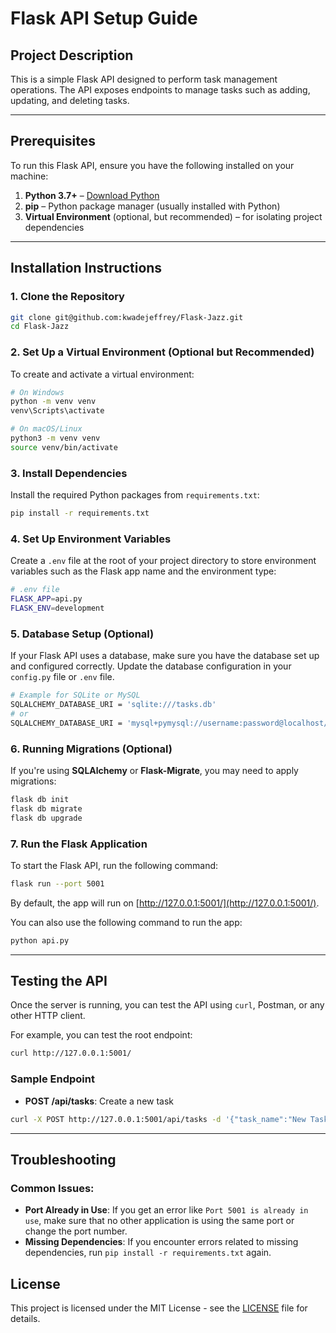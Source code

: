 
# Flask API Setup Guide

## Project Description
This is a simple Flask API designed to perform task management operations. The API exposes endpoints to manage tasks such as adding, updating, and deleting tasks.

---

## Prerequisites

To run this Flask API, ensure you have the following installed on your machine:

1. **Python 3.7+** – [Download Python](https://www.python.org/downloads/)
2. **pip** – Python package manager (usually installed with Python)
3. **Virtual Environment** (optional, but recommended) – for isolating project dependencies

---

## Installation Instructions

### 1. Clone the Repository

```bash
git clone git@github.com:kwadejeffrey/Flask-Jazz.git
cd Flask-Jazz
```

### 2. Set Up a Virtual Environment (Optional but Recommended)

To create and activate a virtual environment:

```bash
# On Windows
python -m venv venv
venv\Scripts\activate

# On macOS/Linux
python3 -m venv venv
source venv/bin/activate
```

### 3. Install Dependencies

Install the required Python packages from `requirements.txt`:

```bash
pip install -r requirements.txt
```

### 4. Set Up Environment Variables

Create a `.env` file at the root of your project directory to store environment variables such as the Flask app name and the environment type:

```bash
# .env file
FLASK_APP=api.py
FLASK_ENV=development
```

### 5. Database Setup (Optional)

If your Flask API uses a database, make sure you have the database set up and configured correctly. Update the database configuration in your `config.py` file or `.env` file.

```bash
# Example for SQLite or MySQL
SQLALCHEMY_DATABASE_URI = 'sqlite:///tasks.db'
# or
SQLALCHEMY_DATABASE_URI = 'mysql+pymysql://username:password@localhost/db_name'
```

### 6. Running Migrations (Optional)

If you're using **SQLAlchemy** or **Flask-Migrate**, you may need to apply migrations:

```bash
flask db init
flask db migrate
flask db upgrade
```

### 7. Run the Flask Application

To start the Flask API, run the following command:

```bash
flask run --port 5001
```

By default, the app will run on [http://127.0.0.1:5001/](http://127.0.0.1:5001/).

You can also use the following command to run the app:

```bash
python api.py
```

---

## Testing the API

Once the server is running, you can test the API using `curl`, Postman, or any other HTTP client.

For example, you can test the root endpoint:

```bash
curl http://127.0.0.1:5001/
```

### Sample Endpoint

- **POST /api/tasks**: Create a new task

```bash
curl -X POST http://127.0.0.1:5001/api/tasks -d '{"task_name":"New Task", "task_description":"Description here", "is_done":false}' -H "Content-Type: application/json"
```

---

## Troubleshooting

### Common Issues:
- **Port Already in Use**: If you get an error like `Port 5001 is already in use`, make sure that no other application is using the same port or change the port number.
- **Missing Dependencies**: If you encounter errors related to missing dependencies, run `pip install -r requirements.txt` again.
  


## License

This project is licensed under the MIT License - see the [LICENSE](LICENSE) file for details.
